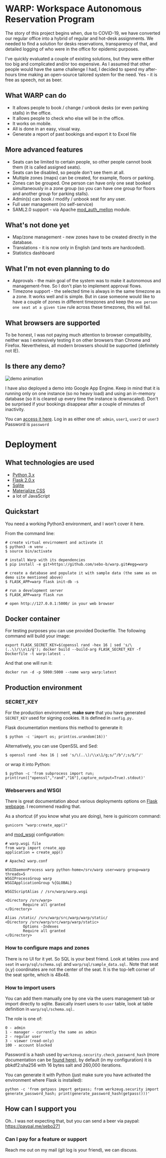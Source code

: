 # WARP: Workspace Autonomous Reservation Program

The story of this project begins when, due to COVID-19, we have converted our regular office into a hybrid of regular and hot-desk assignments. We needed to find a solution for desks reservations, transparency of that, and detailed logging of who were in the office for epidemic purposes.

I've quickly evaluated a couple of existing solutions, but they were either too big and complicated and/or too expensive. As I assumed that other people would have the same challenge I had, I decided to spend my after-hours time making an open-source tailored system for the need. Yes - it is free as speech, not as beer.

## What WARP can do
- It allows people to book / change / unbook desks (or even parking stalls) in the office.
- It allows people to check who else will be in the office.
- It works on mobile.
- All is done in an easy, visual way.
- Generate a report of past bookings and export it to Excel file

## More advanced features
- Seats can be limited to certain people, so other people cannot book them (it is called assigned seats).
- Seats can be disabled, so people don't see them at all.
- Multiple zones (maps) can be created, for example, floors or parking.
- Zones can be grouped. One person can have only one seat booked simultaneously in a zone group (so you can have one group for floors and another group for parking stalls).
- Admin(s) can book / modify / unbook seat for any user.
- Full user management (no self-service)
- SAML2.0 support - via Apache [mod_auth_mellon](https://github.com/latchset/mod_auth_mellon) module.

## What's not done yet
- Map/zone management - new zones have to be created directly in the database.
- Translations - it is now only in English (and texts are hardcoded).
- Statistics dashboard

## What I'm not even planning to do
- Approvals - the main goal of the system was to make it autonomous and management-free. So I don't plan to implement approval flows.
- Timezone support - the selected time is always in the same timezone as a zone. It works well and is simple. But in case someone would like to have a couple of zones in different timezones and keep the `one person one seat at a given time` rule across these timezones, this will fail.

## What browsers are supported
To be honest, I was not paying much attention to browser compatibility, neither was I extensively testing it on other browsers than Chrome and Firefox. Nevertheless, all modern browsers should be supported (definitely not IE).

## Is there any demo?

![demo animation](res/demo.gif)

I have also deployed a demo into Google App Engine. Keep in mind that it is running only on one instance (so no heavy load) and using an in-memory database (so it is cleared up every time the instance is downscaled). Don't be surprised if your bookings disappear after a couple of minutes of inactivity.

You can [access it here](https://smart-spark-323312.oa.r.appspot.com/).
Log in as either one of: `admin`, `user1`, `user2` or `user3`
Password is `password`

# Deployment

## What technologies are used
- [Python 3.x](https://www.python.org/)
- [Flask 2.0.x](https://flask.palletsprojects.com/en/2.0.x/)
- [Sqlite](https://www.sqlite.org)
- [Materialize CSS](https://materializecss.com)
- a lot of JavaScript

## Quickstart

You need a working Python3 environment, and I won't cover it here.

From the command line:

```
# create virtual envirnoment and activate it
$ python3 -m venv .
$ source bin/activate

# install Warp with its dependencies
$ pip install -e git+https://github.com/sebo-b/warp.git#egg=warp

# create a database and populate it with sample data (the same as on demo site mentioned above)
$ FLASK_APP=warp flask init-db -s

# run a development server
$ FLASK_APP=warp flask run

# open http://127.0.0.1:5000/ in your web browser
```
## Docker container

For testing purposes you can use provided Dockerfile. The following command will build your image:

```
export FLASK_SECRET_KEY=$(openssl rand -hex 16 | sed 's/\(..\)/\\x\1/g'); docker build --build-arg FLASK_SECRET_KEY -f Dockerfile -t warp:latest .
```

And that one will run it:

```
docker run -d -p 5000:5000 --name warp warp:latest
```

## Production environment

### SECRET_KEY

For the production environment, **make sure** that you have generated `SECRET_KEY` used for signing cookies. It is defined in `config.py.`

Flask documentation mentions this method to generate it:
```
$ python -c 'import os; print(os.urandom(16))'
```

Alternatively, you can use OpenSSL and Sed:
```
$ openssl rand -hex 16 | sed 's/\(..\)/\\x\1/g;s/^/b"/;s/$/"/'
```
or wrap it into Python:
```
$ python -c 'from subprocess import run; print(run(["openssl","rand","16"],capture_output=True).stdout)'
```

### Webservers and WSGI

There is great documentation about various deployments options on [Flask webpage](https://flask.palletsprojects.com/en/2.0.x/deploying/index.html). I recommend reading that.

As a shortcut (if you know what you are doing), here is guinicorn command:
```
gunicorn "warp:create_app()"
```

and [mod_wsgi](https://modwsgi.readthedocs.io/) configuration:
```
# warp.wsgi file
from warp import create_app
application = create_app()

# Apache2 warp.conf

WSGIDaemonProcess warp python-home=/srv/warp user=warp group=warp threads=5
WSGIProcessGroup warp
WSGIApplicationGroup %{GLOBAL}

WSGIScriptAlias / /srv/warp/warp.wsgi

<Directory /srv/warp>
        Require all granted
</Directory>

Alias /static/ /srv/warp/src/warp/warp/static/
<Directory /srv/warp/src/warp/warp/static>
        Options -Indexes
        Require all granted
</Directory>
```

### How to configure maps and zones

There is no UI for it yet. So SQL is your best friend. Look at tables `zone` and `seat` in `warp/sql/schema.sql` and `warp/sql/sample_data.sql.` Note that seat (x,y) coordinates are not the center of the seat. It is the top-left corner of the seat sprite, which is 48x48.

### How to import users

You can add them manually one by one via the users management tab or import directly to sqlite. Basically insert users to `user` table, look at table definition in `warp/sql/schema.sql.`

The role is one of:
```
0 - admin
1 - manager - currently the same as admin
2 - regular user
3 - viewer (read-only)
100 - account blocked
```

Password is a hash used by `werkzeug.security.check_password_hash` (more documentation can be [found here](https://werkzeug.palletsprojects.com/en/2.0.x/utils/#werkzeug.security.generate_password_hash)), by default (in my configuration) it is pbkdf2:sha256 with 16 bytes salt and 260,000 iterations. 

You can generate it with Python (just make sure you have activated the environment where Flask is installed):
```
python -c 'from getpass import getpass; from werkzeug.security import generate_password_hash; print(generate_password_hash(getpass()))'

```

## How can I support you

Oh.. I was not expecting that, but you can send a beer via paypal: https://paypal.me/sebo271

### Can I pay for a feature or support

Reach me out on my mail (git log is your friend), we can discuss.

